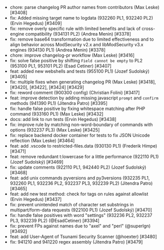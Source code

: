 * chore: parse changelog PR author names from contributors (Max Leske) [#3408]
* fix: Added missing target name to logdata (932260 PL1, 932240 PL2) (Ervin Hegedus) [#3409]
* fix: remove overly specific rule with limited benefits and lack of cross-engine compatibility (934131 PL2) (Andrea Menin) [#3378]
* fix: remove base64 transformation due to limited effectiveness and to align behavior across ModSecurity v2.x and libModSecurity v3.x engines (934130 PL1) (Andrea Menin) [#3378]
* chore: improve changelog-pr workflow (Max Leske) [#3416]
* fix: solve false positive by shifting ``Field cannot be empty`` to PL2 (953100 PL1, 953101 PL2) (Esad Cetiner) [#3407]
* feat: added new webshells and tests (955100 PL1) (Jozef Sudolský) [#3405]
* fix: multiple fixes when generating changelog PR (Max Leske) [#3418], [#3420], [#3422], [#3424] [#3429]
* fix: reword comment (900300 config) (Christian Folini) [#3417]
* feat: improve detection by adding missing javascript `prompt` and `confirm` methods (941390 PL1) (Jitendra Patro) [#3395]
* fix: handle false positive by fixing whitespace matching after PHP command (933160 PL1) (Max Leske) [#3432]
* docs: add link to run tests (Ervin Hegedus) [#3438]
* fix: improve rule by matching non-word-boundary of commands with options (932237 PL3) (Max Leske) [#3425]
* fix: replace backend docker container for tests to fix JSON Unicode reflection (Max Leske) [#3464]
* feat: add .vscode to restricted-files.data (930130 PL1) (Frederik Himpe) [#3471]
* feat: remove redundant t:lowercase for a little performance (922110 PL1) (Jozef Sudolský) [#3469]
* fix: update comments (922110 PL1, 942440 PL2) (Jozef Sudolský) [#3468]
* feat: add unix commands pyversions and py3versions (932235 PL1, 932260 PL1, 932236 PL2, 932237 PL3, 932239 PL2) (Jitendra Patro) [#3465]
* feat: add new test method: check for tags on rules against allowlist (Ervin Hegedus) [#3437]
* fix: prevent unintended match of character set substrings in multipart/form-data requests (922100 PL1) (Jozef Sudolský) [#3470]
* fix: handle false positives with word "settings" (932236 PL2, 932237 PL3, 932239 PL2) (@EsadCetiner) [#3394]
* fix: prevent FPs against names due to "axel" and "perl" (@superlgn) [#3492]
* feat: add User-Agent of Tsunami Security Scanner (@hoexter) [#3480]
* fix: 941210 and 941220 regex assembly (Jitendra Patro) [#3479]
